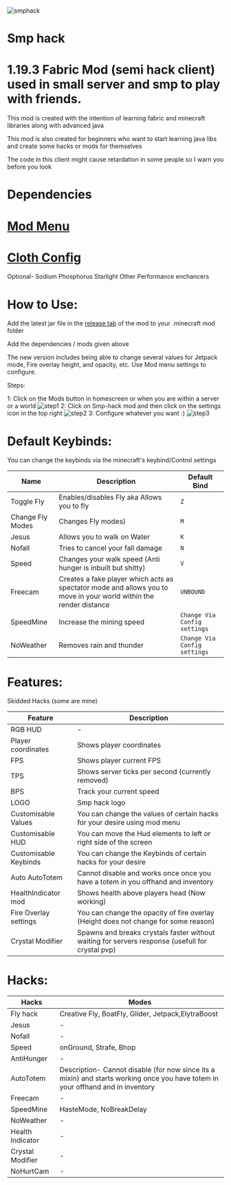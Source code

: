 
![smphack](https://user-images.githubusercontent.com/120117618/221342017-3f836485-2b87-4f55-855f-7b3b63ecb733.png)

#                                                                 Smp hack



# 1.19.3 Fabric Mod (semi hack client) used in small server and smp to play with friends.


 This mod is created with the intention of learning fabric and minecraft libraries along with advanced java
 
 This mod is also created for beginners who want to start learning java libs and create some hacks or mods for themselves 
 
 The code in this client might cause retardation in some people so I warn you before you look
 
# Dependencies

# [Mod Menu](https://www.curseforge.com/minecraft/mc-mods/modmenu)

# [Cloth Config](https://www.curseforge.com/minecraft/mc-mods/cloth-config)

Optional-
Sodium
Phosphorus
Starlight
Other Performance enchancers

# How to Use:

Add the latest jar file in the [release tab](https://github.com/tanishisherewithhh/Smp-hack/releases) of the mod to your .minecraft mod folder

Add the dependencies /  mods given above

The new version includes being able to change several values for Jetpack mode, Fire overlay height, and opacity, etc.
Use Mod menu settings to configure.

Steps:

1:  Click on the Mods button in homescreen or when you are within a server or a world
![step1](https://user-images.githubusercontent.com/120117618/216766932-f4980e26-ec20-41be-a7c1-7ebaf12a3c5c.png)
2:  Click on Smp-hack mod and then click on the settings icon in the top right
![step2](https://user-images.githubusercontent.com/120117618/216766951-c058eb6b-5331-4372-98e2-a863380b6e10.png)
3:  Configure whatever you want :)
![step3](https://user-images.githubusercontent.com/120117618/217315193-6af554cc-fc77-43e2-835d-ef47bf6b88d3.png)



# Default Keybinds:

You can change the keybinds via the minecraft's keybind/Control settings

|Name|Description|Default Bind|
|-|-|-|
|Toggle Fly|Enables/disables Fly aka Allows you to fly|`Z`|
|Change Fly Modes|Changes Fly modes)|`M`|
|Jesus |Allows you to walk on Water|`K`|
|Nofall |Tries to cancel your fall damage|`N`|
|Speed |Changes your walk speed (Anti hunger is inbuilt but shitty)|`V`|
|Freecam |Creates a fake player which acts as spectator mode and allows you to move in your world within the render distance|`UNBOUND`|
|SpeedMine |Increase the mining speed |`Change Via Config settings`|
|NoWeather |Removes rain and thunder |`Change Via Config settings`|

# Features:

Skidded Hacks (some are mine)

|Feature|Description|
|-|-|
|RGB HUD|-|
|Player coordinates | Shows player coordinates|
|FPS| Shows player current FPS|
|TPS| Shows server ticks per second (currently removed)|
|BPS| Track your current speed |
|LOGO| Smp hack logo|
|Customisable Values| You can change the values of certain hacks for your desire using mod menu|
|Customisable HUD| You can move the Hud elements to left or right side of the screen|
|Customisable Keybinds| You can change the Keybinds of certain hacks for your desire|
|Auto AutoTotem| Cannot disable and works once once you have a totem in you offhand and inventory|
|HealthIndicator mod|Shows health above players head (Now working) |
|Fire Overlay settings| You can change the opacity of fire overlay (Height does not change for some reason)
|Crystal Modifier|Spawns and breaks crystals faster without waiting for servers response (usefull for crystal pvp)|

       
# Hacks:

|Hacks |Modes |
|-|-|
|Fly hack | Creative Fly, BoatFly, Glider, Jetpack,ElytraBoost|
|Jesus |-| 
|Nofall|-|
|Speed|onGround, Strafe, Bhop|
|AntiHunger|-|
|AutoTotem| Description- Cannot disable (for now since its a mixin) and starts working once you have totem in your offhand and in inventory|
|Freecam|-|
|SpeedMine | HasteMode, NoBreakDelay|
|NoWeather |-|
|Health Indicator|-|
|Crystal Modifier|-|
|NoHurtCam|-|
